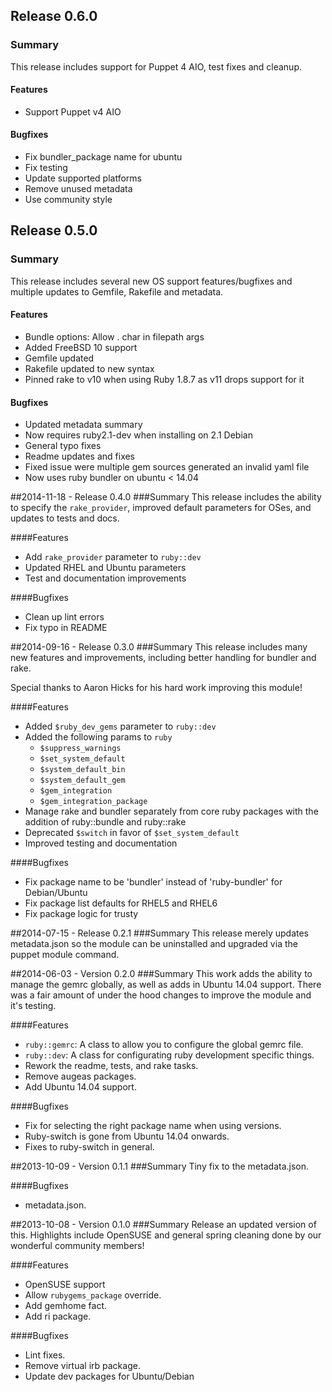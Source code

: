 ## Release 0.6.0
### Summary
This release includes support for Puppet 4 AIO, test fixes and cleanup.

#### Features
- Support Puppet v4 AIO

#### Bugfixes
- Fix bundler_package name for ubuntu
- Fix testing
- Update supported platforms
- Remove unused metadata
- Use community style

## Release 0.5.0
### Summary
This release includes several new OS support features/bugfixes and multiple updates to Gemfile, Rakefile and metadata.

#### Features
- Bundle options: Allow . char in filepath args
- Added FreeBSD 10 support
- Gemfile updated
- Rakefile updated to new syntax
- Pinned rake to v10 when using Ruby 1.8.7 as v11 drops support for it

#### Bugfixes
- Updated metadata summary
- Now requires ruby2.1-dev when installing on 2.1 Debian
- General typo fixes
- Readme updates and fixes
- Fixed issue were multiple gem sources generated an invalid yaml file
- Now uses ruby bundler on ubuntu < 14.04

##2014-11-18 - Release 0.4.0
###Summary
This release includes the ability to specify the `rake_provider`, improved default parameters for OSes, and updates to tests and docs.

####Features
- Add `rake_provider` parameter to `ruby::dev`
- Updated RHEL and Ubuntu parameters
- Test and documentation improvements

####Bugfixes
- Clean up lint errors
- Fix typo in README

##2014-09-16 - Release 0.3.0
###Summary
This release includes many new features and improvements, including better
handling for bundler and rake.

Special thanks to Aaron Hicks for his hard work improving this module!

####Features
- Added `$ruby_dev_gems` parameter to `ruby::dev`
- Added the following params to `ruby`
  - `$suppress_warnings`
  - `$set_system_default`
  - `$system_default_bin`
  - `$system_default_gem`
  - `$gem_integration`
  - `$gem_integration_package`
- Manage rake and bundler separately from core ruby packages with the addition
of ruby::bundle and ruby::rake
- Deprecated `$switch` in favor of `$set_system_default`
- Improved testing and documentation

####Bugfixes
- Fix package name to be 'bundler' instead of 'ruby-bundler' for Debian/Ubuntu
- Fix package list defaults for RHEL5 and RHEL6
- Fix package logic for trusty

##2014-07-15 - Release 0.2.1
###Summary
This release merely updates metadata.json so the module can be uninstalled and
upgraded via the puppet module command.

##2014-06-03 - Version 0.2.0
###Summary
This work adds the ability to manage the gemrc globally, as well as adds in
Ubuntu 14.04 support.  There was a fair amount of under the hood changes to
improve the module and it's testing.

####Features
- `ruby::gemrc`: A class to allow you to configure the global gemrc file.
- `ruby::dev`: A class for configurating ruby development specific things. 
- Rework the readme, tests, and rake tasks.
- Remove augeas packages.
- Add Ubuntu 14.04 support.

####Bugfixes
- Fix for selecting the right package name when using versions.
- Ruby-switch is gone from Ubuntu 14.04 onwards.
- Fixes to ruby-switch in general.

##2013-10-09 - Version 0.1.1
###Summary
Tiny fix to the metadata.json.

####Bugfixes
- metadata.json.

##2013-10-08 - Version 0.1.0
###Summary
Release an updated version of this. Highlights include OpenSUSE and general
spring cleaning done by our wonderful community members!

####Features
- OpenSUSE support
- Allow `rubygems_package` override.
- Add gemhome fact.
- Add ri package.

####Bugfixes
- Lint fixes.
- Remove virtual irb package.
- Update dev packages for Ubuntu/Debian
